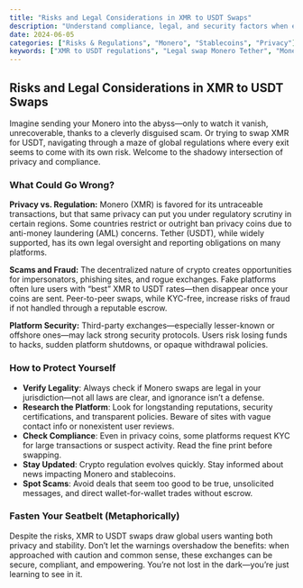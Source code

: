 ```yaml
---
title: "Risks and Legal Considerations in XMR to USDT Swaps"
description: "Understand compliance, legal, and security factors when exchanging Monero (XMR) to Tether (USDT). Learn how to identify risks, avoid scams, and balance privacy with regulations in the world of crypto swaps."
date: 2024-06-05
categories: ["Risks & Regulations", "Monero", "Stablecoins", "Privacy"]
keywords: ["XMR to USDT regulations", "Legal swap Monero Tether", "Monero exchange risks", "Cryptocurrency exchange scams"]
---
```


## Risks and Legal Considerations in XMR to USDT Swaps

Imagine sending your Monero into the abyss—only to watch it vanish, unrecoverable, thanks to a cleverly disguised scam. Or trying to swap XMR for USDT, navigating through a maze of global regulations where every exit seems to come with its own risk. Welcome to the shadowy intersection of privacy and compliance.

### What Could Go Wrong?

**Privacy vs. Regulation:** Monero (XMR) is favored for its untraceable transactions, but that same privacy can put you under regulatory scrutiny in certain regions. Some countries restrict or outright ban privacy coins due to anti-money laundering (AML) concerns. Tether (USDT), while widely supported, has its own legal oversight and reporting obligations on many platforms.

**Scams and Fraud:** The decentralized nature of crypto creates opportunities for impersonators, phishing sites, and rogue exchanges. Fake platforms often lure users with “best” XMR to USDT rates—then disappear once your coins are sent. Peer-to-peer swaps, while KYC-free, increase risks of fraud if not handled through a reputable escrow.

**Platform Security:** Third-party exchanges—especially lesser-known or offshore ones—may lack strong security protocols. Users risk losing funds to hacks, sudden platform shutdowns, or opaque withdrawal policies.

### How to Protect Yourself

- **Verify Legality**: Always check if Monero swaps are legal in your jurisdiction—not all laws are clear, and ignorance isn’t a defense.
- **Research the Platform**: Look for longstanding reputations, security certifications, and transparent policies. Beware of sites with vague contact info or nonexistent user reviews.
- **Check Compliance**: Even in privacy coins, some platforms request KYC for large transactions or suspect activity. Read the fine print before swapping.
- **Stay Updated**: Crypto regulation evolves quickly. Stay informed about news impacting Monero and stablecoins.
- **Spot Scams**: Avoid deals that seem too good to be true, unsolicited messages, and direct wallet-for-wallet trades without escrow.

### Fasten Your Seatbelt (Metaphorically)

Despite the risks, XMR to USDT swaps draw global users wanting both privacy and stability. Don’t let the warnings overshadow the benefits: when approached with caution and common sense, these exchanges can be secure, compliant, and empowering. You’re not lost in the dark—you’re just learning to see in it.